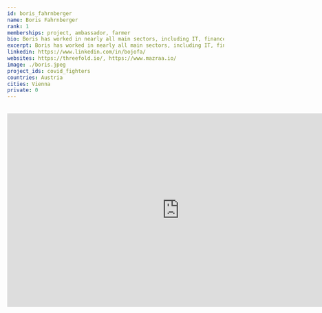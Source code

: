 ```yaml
---
id: boris_fahrnberger
name: Boris Fahrnberger
rank: 1
memberships: project, ambassador, farmer
bio: Boris has worked in nearly all main sectors, including IT, finance, media and politics. As a senior andragogist and consultant he has helped thousands of people to develop and get inspired. The communication scientist founded Artichoke Computing, a Threefold farming company, in 2019 and recently the project “COVID Fighters”, the quickest biomolecular SARS-CoV-2 testing method on the planet.
excerpt: Boris has worked in nearly all main sectors, including IT, finance, media and politics.
linkedin: https://www.linkedin.com/in/bojofa/
websites: https://threefold.io/, https://www.mazraa.io/
image: ./boris.jpeg
project_ids: covid_fighters
countries: Austria
cities: Vienna
private: 0
---
```


<BR>

<iframe src="https://player.vimeo.com/video/412336565" width="800" height="450" frameborder="0" allow="autoplay; fullscreen" allowfullscreen></iframe>

<BR>
